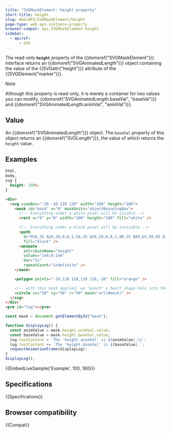 ```yaml
---
title: "SVGMaskElement: height property"
short-title: height
slug: Web/API/SVGMaskElement/height
page-type: web-api-instance-property
browser-compat: api.SVGMaskElement.height
sidebar:
  - apiref:
      - SVG
---
```


The read-only **`height`** property of the {{domxref("SVGMaskElement")}} interface returns an {{domxref("SVGAnimatedLength")}} object containing the value of the {{SVGattr("height")}} attribute of the {{SVGElement("marker")}}.

> [!NOTE]
> Although this property is read-only, it is merely a container for two values you can modify, {{domxref("SVGAnimatedLength.baseVal", "baseVal")}} and {{domxref("SVGAnimatedLength.animVal", "animVal")}}.

## Value

An {{domxref("SVGAnimatedLength")}} object. The `baseVal` property of this object returns an {{domxref("SVGLength")}}, the value of which returns the `height` value.

## Examples

```css hidden
html,
body,
svg {
  height: 100%;
}
```

```html
<div>
  <svg viewBox="-10 -10 120 120" width="100" height="100">
    <mask id="mask" x="0" maskUnits="objectBoundingBox">
      <!-- Everything under a white pixel will be visible -->
      <rect x="0" y="0" width="100" height="100" fill="white" />

      <!-- Everything under a black pixel will be invisible -->
      <path
        d="M10,35 A20,20,0,0,1,50,35 A20,20,0,0,1,90,35 Q90,65,50,95 Q10,65,10,35 Z"
        fill="black" />
      <animate
        attributeName="height"
        values="144;0;144"
        dur="5s"
        repeatCount="indefinite" />
    </mask>

    <polygon points="-10,110 110,110 110,-10" fill="orange" />

    <!-- with this mask applied, we "punch" a heart shape hole into the circle -->
    <circle cx="50" cy="50" r="50" mask="url(#mask)" />
  </svg>
</div>
<pre id="log"></pre>
```

```js
const mask = document.getElementById("mask");

function displayLog() {
  const animValue = mask.height.animVal.value;
  const baseValue = mask.height.baseVal.value;
  log.textContent = `The 'height.animVal' is ${animValue}.\n`;
  log.textContent += `The 'height.baseVal' is ${baseValue}.`;
  requestAnimationFrame(displayLog);
}
displayLog();
```

{{EmbedLiveSample('Example', 100, 160)}}

## Specifications

{{Specifications}}

## Browser compatibility

{{Compat}}
